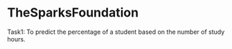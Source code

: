 # TheSparksFoundation
Task1: To predict the percentage of a student based on the number of study hours. 
